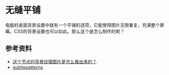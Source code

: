 # 无缝平铺
电脑的桌面背景设置中就有一个平铺的选项，它能使得图片无限重复，充满整个屏幕。CSS的背景设置也可以如此。那么这个是怎么制作的呢？


## 参考资料
- [这个节点的背景纹理图片是怎么做出来的？](http://www.v2ex.com/t/60549)
- [subtlepatterns](http://subtlepatterns.com/)